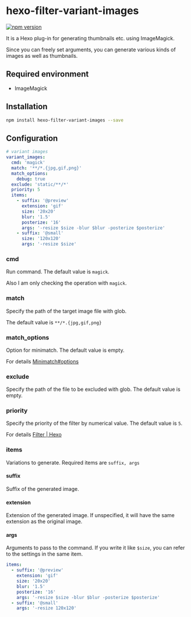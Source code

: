 # hexo-filter-variant-images

[![npm version](https://badge.fury.io/js/hexo-filter-variant-images.svg)](https://badge.fury.io/js/hexo-filter-variant-images)

It is a Hexo plug-in for generating thumbnails etc. using ImageMagick.

Since you can freely set arguments, you can generate various kinds of images as well as thumbnails.

## Required environment

* ImageMagick

## Installation

```sh
npm install hexo-filter-variant-images --save
```

## Configuration

```yml
# variant images
variant_images:
  cmd: 'magick'
  match: '**/*.{jpg,gif,png}'
  match_options:
    debug: true
  exclude: 'static/**/*'
  priority: 5
  items:
    - suffix: '@preview'
      extension: 'gif'
      size: '20x20'
      blur: '1.5'
      posterize: '16'
      args: '-resize $size -blur $blur -posterize $posterize'
    - suffix: '@small'
      size: '120x120'
      args: '-resize $size'
```

### cmd
Run command. The default value is `magick`.

Also I am only checking the operation with `magick`.

### match
Specify the path of the target image file with glob.

The default value is `**/*.{jpg,gif,png}`

### match_options

Option for minimatch. The default value is empty.

For details [Minimatch#options](https://github.com/isaacs/minimatch#options)

### exclude
Specify the path of the file to be excluded with glob. The default value is empty.

### priority
Specify the priority of the filter by numerical value. The default value is `5`.

For details [Filter | Hexo](https://hexo.io/api/filter.html)

### items

Variations to generate. Required items are `suffix, args`

#### suffix
Suffix of the generated image.

#### extension
Extension of the generated image. If unspecified, it will have the same extension as the original image.

#### args
Arguments to pass to the command. If you write it like `$size`, you can refer to the settings in the same item.

```yml
items:
  - suffix: '@preview'
    extension: 'gif'
    size: '20x20'
    blur: '1.5'
    posterize: '16'
    args: '-resize $size -blur $blur -posterize $posterize'
  - suffix: '@small'
    args: '-resize 120x120'
```
